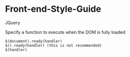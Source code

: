 Front-end-Style-Guide
=====================

JQuery

Specify a function to execute when the DOM is fully loaded

    $(document).ready(handler)
    $().ready(handler) (this is not recommended)
    $(handler)

